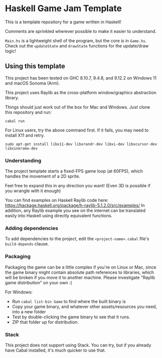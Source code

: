 # Haskell Game Jam Template

This is a template repository for a game written in Haskell!

Comments are sprinkled wherever possible to make it easier to understand.

`Main.hs` is a lightweight shell of the program, but the core is in `Game.hs`.
Check out the `updateState` and `drawState` functions for the update/draw logic!

## Using this template

This project has been tested on GHC 8.10.7, 9.4.8, and 9.12.2 on Windows 11 and macOS Sonoma (Arm).

This project uses Raylib as the cross-platform window/graphics abstraction library.

Things should just work out of the box for Mac and Windows. Just clone this
repository and run:

```
cabal run
```

For Linux users, try the above command first. If it fails, you may need to install X11 and retry.

```
sudo apt-get install libx11-dev libxrandr-dev libxi-dev libxcursor-dev libxinerama-dev
```


### Understanding

The project template starts a fixed-FPS game loop (at 60FPS), which handles the movement of a 2D sprite.

Feel free to expand this in any direction you want! (Even 3D is possible if you wrangle with it enough)

You can find examples on Haskell Raylib code here: https://hackage.haskell.org/package/h-raylib-5.1.2.0/src/examples/
In addition, any Raylib example you see on the internet can be translated easily into Haskell using directly equivalent functions.

### Adding dependencies

To add dependencies to the project, edit the `<project-name>.cabal` file's `build-depends` clause.

### Packaging

Packaging the game can be a little complex if you're on Linux or Mac, since the game binary might contain absolute path references to libraries, which will be broken if you move it to another machine. Please investigate "Raylib game distribution" on your own :(

For Windows:
- Run `cabal list-bin Game` to find where the built binary is
- Copy your game binary, and whatever other assets/resources you need, into a new folder
- Test by double-clicking the game binary to see that it runs.
- ZIP that folder up for distribution.

### Stack

This project does not support using Stack. You can try, but if you already have Cabal installed, it's much quicker to use that.
